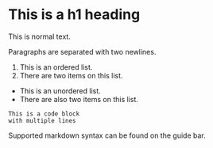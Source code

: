 # This is a h1 heading

This is normal text.

Paragraphs are separated with two newlines.

1. This is an ordered list.
2. There are two items on this list.

- This is an unordered list.
- There are also two items on this list.

```
This is a code block
with multiple lines
```

Supported markdown syntax can be found on the guide bar.

